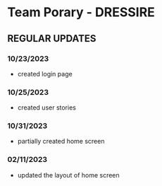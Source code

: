 # Team Porary - DRESSIRE

## REGULAR UPDATES

### 10/23/2023
- created login page

### 10/25/2023
- created user stories

### 10/31/2023
- partially created home screen

### 02/11/2023
- updated the layout of home screen
